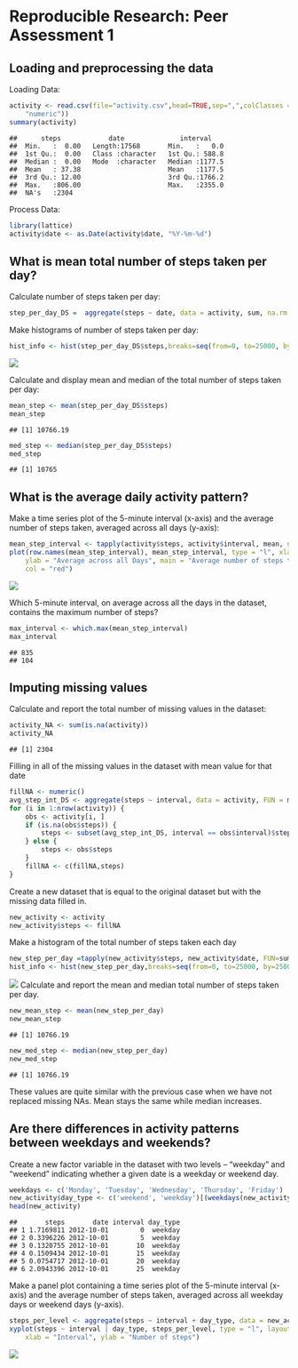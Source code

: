 # Reproducible Research: Peer Assessment 1
## Loading and preprocessing the data

Loading Data:


```r
activity <- read.csv(file="activity.csv",head=TRUE,sep=",",colClasses = c("numeric", "character", 
    "numeric"))
summary(activity)
```

```
##      steps            date              interval     
##  Min.   :  0.00   Length:17568       Min.   :   0.0  
##  1st Qu.:  0.00   Class :character   1st Qu.: 588.8  
##  Median :  0.00   Mode  :character   Median :1177.5  
##  Mean   : 37.38                      Mean   :1177.5  
##  3rd Qu.: 12.00                      3rd Qu.:1766.2  
##  Max.   :806.00                      Max.   :2355.0  
##  NA's   :2304
```
Process Data:

```r
library(lattice)
activity$date <- as.Date(activity$date, "%Y-%m-%d")
```
## What is mean total number of steps taken per day?

Calculate number of steps taken per day:

```r
step_per_day_DS =  aggregate(steps ~ date, data = activity, sum, na.rm = TRUE)
```
Make histograms of number of steps taken per day:

```r
hist_info <- hist(step_per_day_DS$steps,breaks=seq(from=0, to=25000, by=2500),col="green")
```

![](PA1_template_files/figure-html/unnamed-chunk-4-1.png) 

Calculate and display mean and median of the total number of steps taken per day:

```r
mean_step <- mean(step_per_day_DS$steps)
mean_step
```

```
## [1] 10766.19
```

```r
med_step <- median(step_per_day_DS$steps)
med_step
```

```
## [1] 10765
```

## What is the average daily activity pattern?

Make a time series plot of the 5-minute interval (x-axis) and the average number of steps taken, averaged across all days (y-axis):


```r
mean_step_interval <- tapply(activity$steps, activity$interval, mean, na.rm = TRUE)
plot(row.names(mean_step_interval), mean_step_interval, type = "l", xlab = "5-min interval", 
    ylab = "Average across all Days", main = "Average number of steps taken", 
    col = "red")
```

![](PA1_template_files/figure-html/unnamed-chunk-7-1.png) 

Which 5-minute interval, on average across all the days in the dataset, contains the maximum number of steps?

```r
max_interval <- which.max(mean_step_interval)
max_interval
```

```
## 835 
## 104
```

## Imputing missing values

Calculate and report the total number of missing values in the dataset:

```r
activity_NA <- sum(is.na(activity))
activity_NA
```

```
## [1] 2304
```

 Filling in all of the missing values in the dataset with mean value for that date

```r
fillNA <- numeric()
avg_step_int_DS <- aggregate(steps ~ interval, data = activity, FUN = mean)
for (i in 1:nrow(activity)) {
    obs <- activity[i, ]
    if (is.na(obs$steps)) {
        steps <- subset(avg_step_int_DS, interval == obs$interval)$steps
    } else {
        steps <- obs$steps
    }
    fillNA <- c(fillNA,steps)
}
```
Create a new dataset that is equal to the original dataset but with the missing data filled in.

```r
new_activity <- activity
new_activity$steps <- fillNA
```
Make a histogram of the total number of steps taken each day 

```r
new_step_per_day =tapply(new_activity$steps, new_activity$date, FUN=sum,na.rm=TRUE)
hist_info <- hist(new_step_per_day,breaks=seq(from=0, to=25000, by=2500),col="green")
```

![](PA1_template_files/figure-html/unnamed-chunk-12-1.png) 
Calculate and report the mean and median total number of steps taken per day.

```r
new_mean_step <- mean(new_step_per_day)
new_mean_step
```

```
## [1] 10766.19
```

```r
new_med_step <- median(new_step_per_day)
new_med_step
```

```
## [1] 10766.19
```
These values are quite similar with the previous case when we have not replaced missing NAs. Mean stays the same while median increases.

## Are there differences in activity patterns between weekdays and weekends?

Create a new factor variable in the dataset with two levels – “weekday” and “weekend” indicating whether a given date is a weekday or weekend day.


```r
weekdays <- c('Monday', 'Tuesday', 'Wednesday', 'Thursday', 'Friday')       
new_activity$day_type <- c('weekend', 'weekday')[(weekdays(new_activity$date) %in% weekdays)+1L]
head(new_activity)
```

```
##       steps       date interval day_type
## 1 1.7169811 2012-10-01        0  weekday
## 2 0.3396226 2012-10-01        5  weekday
## 3 0.1320755 2012-10-01       10  weekday
## 4 0.1509434 2012-10-01       15  weekday
## 5 0.0754717 2012-10-01       20  weekday
## 6 2.0943396 2012-10-01       25  weekday
```

Make a panel plot containing a time series plot of the 5-minute interval (x-axis) and the average number of steps taken, averaged across all weekday days or weekend days (y-axis). 


```r
steps_per_level <- aggregate(steps ~ interval + day_type, data = new_activity, mean)
xyplot(steps ~ interval | day_type, steps_per_level, type = "l", layout = c(1, 2), 
    xlab = "Interval", ylab = "Number of steps")
```

![](PA1_template_files/figure-html/unnamed-chunk-15-1.png) 

